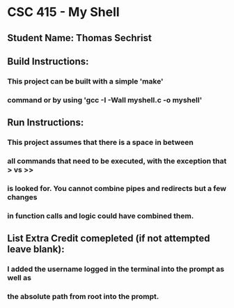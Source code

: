 # CSC 415 - My Shell

## Student Name: Thomas Sechrist

## Build Instructions:
### This project can be built with a simple 'make'
### command or by using 'gcc -I -Wall myshell.c -o myshell'

## Run Instructions:
### This project assumes that there is a space in between
### all commands that need to be executed, with the exception that > vs >>
### is looked for. You cannot combine pipes and redirects but a few changes
### in function calls and logic could have combined them.

## List Extra Credit comepleted (if not attempted leave blank):
### I added the username logged in the terminal into the prompt as well as
### the absolute path from root into the prompt.
